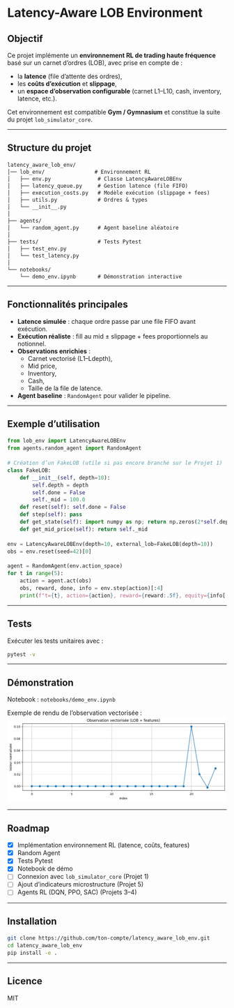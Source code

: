 # Latency-Aware LOB Environment

## Objectif
Ce projet implémente un **environnement RL de trading haute fréquence** basé sur un carnet d’ordres (LOB), avec prise en compte de :
- la **latence** (file d’attente des ordres),
- les **coûts d’exécution** et **slippage**,
- un **espace d’observation configurable** (carnet L1–L10, cash, inventory, latence, etc.).

Cet environnement est compatible **Gym / Gymnasium** et constitue la suite du projet `lob_simulator_core`.

---

## Structure du projet
```
latency_aware_lob_env/
│── lob_env/                # Environnement RL
│   ├── env.py               # Classe LatencyAwareLOBEnv
│   ├── latency_queue.py     # Gestion latence (file FIFO)
│   ├── execution_costs.py   # Modèle exécution (slippage + fees)
│   ├── utils.py             # Ordres & types
│   └── __init__.py
│
├── agents/
│   └── random_agent.py      # Agent baseline aléatoire
│
├── tests/                   # Tests Pytest
│   ├── test_env.py
│   └── test_latency.py
│
└── notebooks/
    └── demo_env.ipynb       # Démonstration interactive
```

---

## Fonctionnalités principales
- **Latence simulée** : chaque ordre passe par une file FIFO avant exécution.
- **Exécution réaliste** : fill au mid ± slippage + fees proportionnels au notionnel.
- **Observations enrichies** :
  - Carnet vectorisé (L1–Ldepth),
  - Mid price,
  - Inventory,
  - Cash,
  - Taille de la file de latence.
- **Agent baseline** : `RandomAgent` pour valider le pipeline.

---

## Exemple d’utilisation
```python
from lob_env import LatencyAwareLOBEnv
from agents.random_agent import RandomAgent

# Création d’un FakeLOB (utile si pas encore branché sur le Projet 1)
class FakeLOB:
    def __init__(self, depth=10):
        self.depth = depth
        self.done = False
        self._mid = 100.0
    def reset(self): self.done = False
    def step(self): pass
    def get_state(self): import numpy as np; return np.zeros(2*self.depth)
    def get_mid_price(self): return self._mid

env = LatencyAwareLOBEnv(depth=10, external_lob=FakeLOB(depth=10))
obs = env.reset(seed=42)[0]

agent = RandomAgent(env.action_space)
for t in range(5):
    action = agent.act(obs)
    obs, reward, done, info = env.step(action)[:4]
    print(f"t={t}, action={action}, reward={reward:.5f}, equity={info['equity']:.2f}")
```

---

## Tests
Exécuter les tests unitaires avec :
```bash
pytest -v
```

---

## Démonstration
Notebook : `notebooks/demo_env.ipynb`

Exemple de rendu de l’observation vectorisée :  
![Observation](notebooks/observation_example.png)

---

## Roadmap
- [x] Implémentation environnement RL (latence, coûts, features)
- [x] Random Agent
- [x] Tests Pytest
- [x] Notebook de démo
- [ ] Connexion avec `lob_simulator_core` (Projet 1)
- [ ] Ajout d’indicateurs microstructure (Projet 5)
- [ ] Agents RL (DQN, PPO, SAC) (Projets 3–4)

---

## Installation
```bash
git clone https://github.com/ton-compte/latency_aware_lob_env.git
cd latency_aware_lob_env
pip install -e .
```

---

## Licence
MIT

